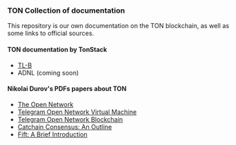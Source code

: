 ### TON Collection of documentation

This repository is our own documentation on the TON blockchain, as well as some links to official sources.

#### TON documentation by TonStack

- [TL-B](/TL-B/README.md)
- ADNL (coming soon)

#### Nikolai Durov's PDFs papers about TON 

- [The Open Network](https://ton-blockchain.github.io/docs/ton.pdf)
- [Telegram Open Network Virtual Machine](https://ton-blockchain.github.io/docs/tvm.pdf)
- [Telegram Open Network Blockchain](https://ton-blockchain.github.io/docs/tblkch.pdf)
- [Catchain Consensus: An Outline](https://ton-blockchain.github.io/docs/catchain.pdf)
- [Fift: A Brief Introduction](https://ton-blockchain.github.io/docs/fiftbase.pdf)